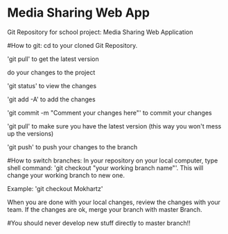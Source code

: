 # Media Sharing Web App
Git Repository for school project: Media Sharing Web Application

#How to git:
cd to your cloned Git Repository.

'git pull' to get the latest version

do your changes to the project

'git status' to view the changes

'git add -A' to add the changes

'git commit -m "Comment your changes here"' to commit your changes

'git pull' to make sure you have the latest version (this way you won't mess up the versions)

'git push' to push your changes to the branch

#How to switch branches:
In your repository on your local computer, type shell command: 'git checkout "your working branch name"'. This will change your working branch to new one.

Example:
'git checkout Mokhartz'

When you are done with your local changes, review the changes with your team. If the changes are ok, merge your branch with master Branch.

#You should never develop new stuff directly to master branch!!